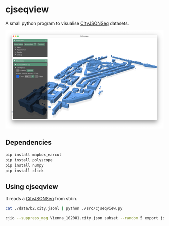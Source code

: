 # cjseqview

A small python program to visualise [CityJSONSeq](https://cityjson.org/cityjsonseq) datasets.

![](demo.png)

## Dependencies

```bash
pip install mapbox_earcut
pip install polyscope
pip install numpy
pip install click
```

## Using cjseqview

It reads a [CityJSONSeq](https://cityjson.org/cityjsonseq) from stdin.

```bash
cat ./data/b2.city.jsonl | python ./src/cjseqview.py
```

```bash
cjio --suppress_msg Vienna_102081.city.json subset --random 5 export jsonl stdout | python ./src/cfseqview.py --lod_filter 2
```



